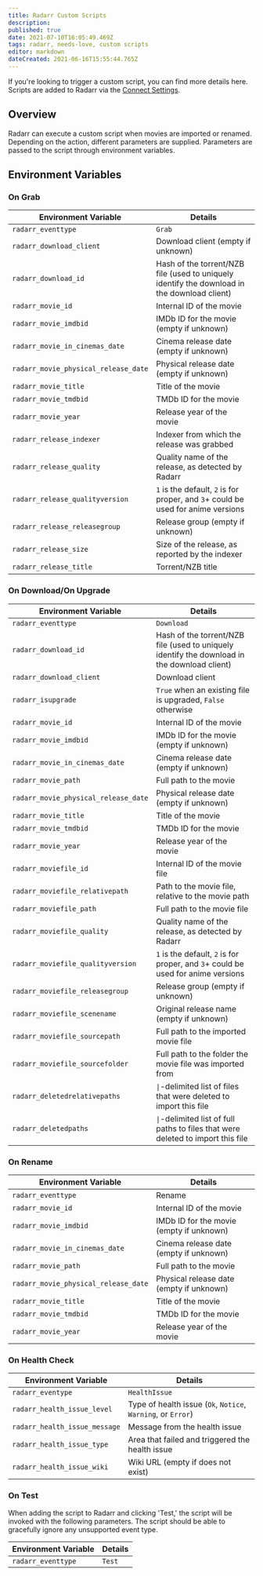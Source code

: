 ```yaml
---
title: Radarr Custom Scripts
description: 
published: true
date: 2021-07-10T16:05:49.469Z
tags: radarr, needs-love, custom scripts
editor: markdown
dateCreated: 2021-06-16T15:55:44.765Z
---
```


If you're looking to trigger a custom script, you can find more details here. Scripts are added to Radarr via the [Connect Settings](/radarr/settings#connections).

## Overview

Radarr can execute a custom script when movies are imported or renamed. Depending on the action, different parameters are supplied. Parameters are passed to the script through environment variables.

## Environment Variables

### On Grab

| Environment Variable                 | Details                                                                                      |
| ------------------------------------ | -------------------------------------------------------------------------------------------- |
| `radarr_eventtype`                   | `Grab`                                                                                       |
| `radarr_download_client`             | Download client (empty if unknown)                                                           |
| `radarr_download_id`                 | Hash of the torrent/NZB file (used to uniquely identify the download in the download client) |
| `radarr_movie_id`                    | Internal ID of the movie                                                                     |
| `radarr_movie_imdbid`                | IMDb ID for the movie (empty if unknown)                                                     |
| `radarr_movie_in_cinemas_date`       | Cinema release date (empty if unknown)                                                       |
| `radarr_movie_physical_release_date` | Physical release date (empty if unknown)                                                     |
| `radarr_movie_title`                 | Title of the movie                                                                           |
| `radarr_movie_tmdbid`                | TMDb ID for the movie                                                                        |
| `radarr_movie_year`                  | Release year of the movie                                                                    |
| `radarr_release_indexer`             | Indexer from which the release was grabbed                                                   |
| `radarr_release_quality`             | Quality name of the release, as detected by Radarr                                           |
| `radarr_release_qualityversion`      | `1` is the default, `2` is for proper, and `3`+ could be used for anime versions             |
| `radarr_release_releasegroup`        | Release group (empty if unknown)                                                             |
| `radarr_release_size`                | Size of the release, as reported by the indexer                                              |
| `radarr_release_title`               | Torrent/NZB title                                                                            |

### On Download/On Upgrade

| Environment Variable                 | Details                                                                                      |
| ------------------------------------ | -------------------------------------------------------------------------------------------- |
| `radarr_eventtype`                   | `Download`                                                                                   |
| `radarr_download_id`                 | Hash of the torrent/NZB file (used to uniquely identify the download in the download client) |
| `radarr_download_client`             | Download client                                                                              |
| `radarr_isupgrade`                   | `True` when an existing file is upgraded, `False` otherwise                                  |
| `radarr_movie_id`                    | Internal ID of the movie                                                                     |
| `radarr_movie_imdbid`                | IMDb ID for the movie (empty if unknown)                                                     |
| `radarr_movie_in_cinemas_date`       | Cinema release date (empty if unknown)                                                       |
| `radarr_movie_path`                  | Full path to the movie                                                                       |
| `radarr_movie_physical_release_date` | Physical release date (empty if unknown)                                                     |
| `radarr_movie_title`                 | Title of the movie                                                                           |
| `radarr_movie_tmdbid`                | TMDb ID for the movie                                                                        |
| `radarr_movie_year`                  | Release year of the movie                                                                    |
| `radarr_moviefile_id`                | Internal ID of the movie file                                                                |
| `radarr_moviefile_relativepath`      | Path to the movie file, relative to the movie path                                           |
| `radarr_moviefile_path`              | Full path to the movie file                                                                  |
| `radarr_moviefile_quality`           | Quality name of the release, as detected by Radarr                                           |
| `radarr_moviefile_qualityversion`    | `1` is the default, `2` is for proper, and `3`+ could be used for anime versions             |
| `radarr_moviefile_releasegroup`      | Release group (empty if unknown)                                                             |
| `radarr_moviefile_scenename`         | Original release name (empty if unknown)                                                     |
| `radarr_moviefile_sourcepath`        | Full path to the imported movie file                                                         |
| `radarr_moviefile_sourcefolder`      | Full path to the folder the movie file was imported from                                     |
| `radarr_deletedrelativepaths`        | `\|`-delimited list of files that were deleted to import this file                           |
| `radarr_deletedpaths`                | `\|`-delimited list of full paths to files that were deleted to import this file             |

### On Rename

| Environment Variable                 | Details                                  |
| ------------------------------------ | ---------------------------------------- |
| `radarr_eventtype`                   | Rename                                   |
| `radarr_movie_id`                    | Internal ID of the movie                 |
| `radarr_movie_imdbid`                | IMDb ID for the movie (empty if unknown) |
| `radarr_movie_in_cinemas_date`       | Cinema release date (empty if unknown)   |
| `radarr_movie_path`                  | Full path to the movie                   |
| `radarr_movie_physical_release_date` | Physical release date (empty if unknown) |
| `radarr_movie_title`                 | Title of the movie                       |
| `radarr_movie_tmdbid`                | TMDb ID for the movie                    |
| `radarr_movie_year`                  | Release year of the movie                |

### On Health Check

| Environment Variable          | Details                                                      |
| ----------------------------- | ------------------------------------------------------------ |
| `radarr_eventype`             | `HealthIssue`                                                |
| `radarr_health_issue_level`   | Type of health issue (`Ok`, `Notice`, `Warning`, or `Error`) |
| `radarr_health_issue_message` | Message from the health issue                                |
| `radarr_health_issue_type`    | Area that failed and triggered the health issue              |
| `radarr_health_issue_wiki`    | Wiki URL (empty if does not exist)                           |

### On Test

When adding the script to Radarr and clicking 'Test,' the script will be invoked with the following parameters. The script should be able to gracefully ignore any unsupported event type.

| Environment Variable | Details |
| -------------------- | ------- |
| `radarr_eventtype`   | `Test`  |
